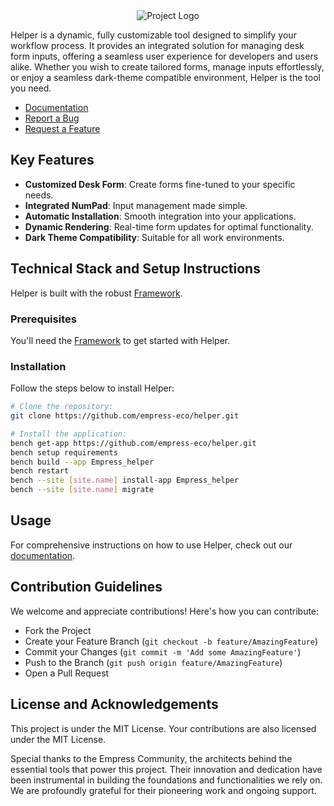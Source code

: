 <div align="center">
    <img src="https://grow.empress.eco/uploads/default/original/2X/1/1f1e1044d3864269d2a613577edb9763890422ab.png" alt="Project Logo">
</div>

Helper is a dynamic, fully customizable tool designed to simplify your workflow process. It provides an integrated solution for managing desk form inputs, offering a seamless user experience for developers and users alike. Whether you wish to create tailored forms, manage inputs effortlessly, or enjoy a seamless dark-theme compatible environment, Helper is the tool you need.

- [Documentation](https://grow.empress.eco/)
- [Report a Bug](https://github.com/empress-eco/helper/issues)
- [Request a Feature](https://github.com/empress-eco/helper/issues)

## Key Features

- **Customized Desk Form**: Create forms fine-tuned to your specific needs.
- **Integrated NumPad**: Input management made simple.
- **Automatic Installation**: Smooth integration into your applications.
- **Dynamic Rendering**: Real-time form updates for optimal functionality.
- **Dark Theme Compatibility**: Suitable for all work environments.

## Technical Stack and Setup Instructions

Helper is built with the robust [Framework](https://github.com/empress-eco/helper.git).

### Prerequisites

You'll need the [Framework](https://github.com/empress-eco/helper.git) to get started with Helper.

### Installation

Follow the steps below to install Helper:

```sh
# Clone the repository:
git clone https://github.com/empress-eco/helper.git

# Install the application:
bench get-app https://github.com/empress-eco/helper.git
bench setup requirements
bench build --app Empress_helper
bench restart
bench --site [site.name] install-app Empress_helper
bench --site [site.name] migrate
```

## Usage

For comprehensive instructions on how to use Helper, check out our [documentation](https://grow.empress.eco/).

## Contribution Guidelines

We welcome and appreciate contributions! Here's how you can contribute:

- Fork the Project
- Create your Feature Branch (`git checkout -b feature/AmazingFeature`)
- Commit your Changes (`git commit -m 'Add some AmazingFeature'`)
- Push to the Branch (`git push origin feature/AmazingFeature`)
- Open a Pull Request

## License and Acknowledgements

This project is under the MIT License. Your contributions are also licensed under the MIT License.

Special thanks to the Empress Community, the architects behind the essential tools that power this project. Their innovation and dedication have been instrumental in building the foundations and functionalities we rely on. We are profoundly grateful for their pioneering work and ongoing support.